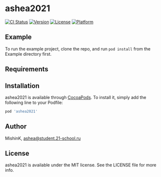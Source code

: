 # ashea2021

[![CI Status](https://img.shields.io/travis/MishinK/ashea2021.svg?style=flat)](https://travis-ci.org/MishinK/ashea2021)
[![Version](https://img.shields.io/cocoapods/v/ashea2021.svg?style=flat)](https://cocoapods.org/pods/ashea2021)
[![License](https://img.shields.io/cocoapods/l/ashea2021.svg?style=flat)](https://cocoapods.org/pods/ashea2021)
[![Platform](https://img.shields.io/cocoapods/p/ashea2021.svg?style=flat)](https://cocoapods.org/pods/ashea2021)

## Example

To run the example project, clone the repo, and run `pod install` from the Example directory first.

## Requirements

## Installation

ashea2021 is available through [CocoaPods](https://cocoapods.org). To install
it, simply add the following line to your Podfile:

```ruby
pod 'ashea2021'
```

## Author

MishinK, ashea@student.21-school.ru

## License

ashea2021 is available under the MIT license. See the LICENSE file for more info.
